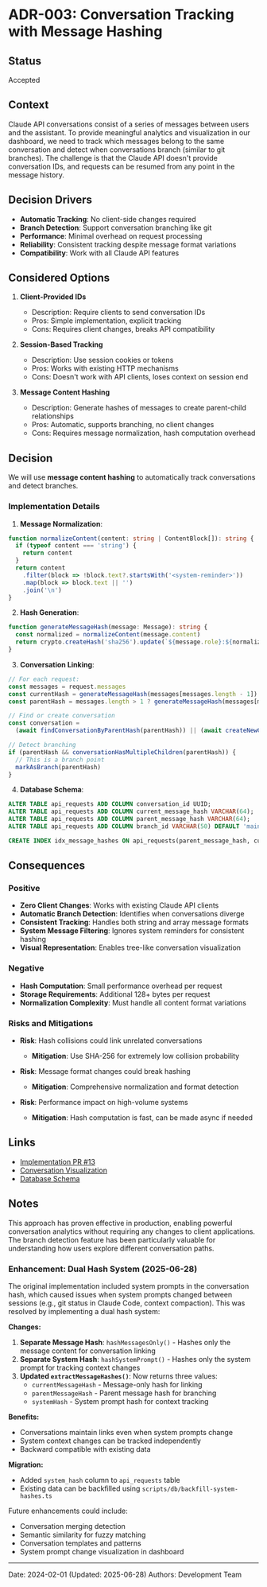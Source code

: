 # ADR-003: Conversation Tracking with Message Hashing

## Status

Accepted

## Context

Claude API conversations consist of a series of messages between users and the assistant. To provide meaningful analytics and visualization in our dashboard, we need to track which messages belong to the same conversation and detect when conversations branch (similar to git branches). The challenge is that the Claude API doesn't provide conversation IDs, and requests can be resumed from any point in the message history.

## Decision Drivers

- **Automatic Tracking**: No client-side changes required
- **Branch Detection**: Support conversation branching like git
- **Performance**: Minimal overhead on request processing
- **Reliability**: Consistent tracking despite message format variations
- **Compatibility**: Work with all Claude API features

## Considered Options

1. **Client-Provided IDs**

   - Description: Require clients to send conversation IDs
   - Pros: Simple implementation, explicit tracking
   - Cons: Requires client changes, breaks API compatibility

2. **Session-Based Tracking**

   - Description: Use session cookies or tokens
   - Pros: Works with existing HTTP mechanisms
   - Cons: Doesn't work with API clients, loses context on session end

3. **Message Content Hashing**
   - Description: Generate hashes of messages to create parent-child relationships
   - Pros: Automatic, supports branching, no client changes
   - Cons: Requires message normalization, hash computation overhead

## Decision

We will use **message content hashing** to automatically track conversations and detect branches.

### Implementation Details

1. **Message Normalization**:

```typescript
function normalizeContent(content: string | ContentBlock[]): string {
  if (typeof content === 'string') {
    return content
  }
  return content
    .filter(block => !block.text?.startsWith('<system-reminder>'))
    .map(block => block.text || '')
    .join('\n')
}
```

2. **Hash Generation**:

```typescript
function generateMessageHash(message: Message): string {
  const normalized = normalizeContent(message.content)
  return crypto.createHash('sha256').update(`${message.role}:${normalized}`).digest('hex')
}
```

3. **Conversation Linking**:

```typescript
// For each request:
const messages = request.messages
const currentHash = generateMessageHash(messages[messages.length - 1])
const parentHash = messages.length > 1 ? generateMessageHash(messages[messages.length - 2]) : null

// Find or create conversation
const conversation =
  (await findConversationByParentHash(parentHash)) || (await createNewConversation())

// Detect branching
if (parentHash && conversationHasMultipleChildren(parentHash)) {
  // This is a branch point
  markAsBranch(parentHash)
}
```

4. **Database Schema**:

```sql
ALTER TABLE api_requests ADD COLUMN conversation_id UUID;
ALTER TABLE api_requests ADD COLUMN current_message_hash VARCHAR(64);
ALTER TABLE api_requests ADD COLUMN parent_message_hash VARCHAR(64);
ALTER TABLE api_requests ADD COLUMN branch_id VARCHAR(50) DEFAULT 'main';

CREATE INDEX idx_message_hashes ON api_requests(parent_message_hash, current_message_hash);
```

## Consequences

### Positive

- **Zero Client Changes**: Works with existing Claude API clients
- **Automatic Branch Detection**: Identifies when conversations diverge
- **Consistent Tracking**: Handles both string and array message formats
- **System Message Filtering**: Ignores system reminders for consistent hashing
- **Visual Representation**: Enables tree-like conversation visualization

### Negative

- **Hash Computation**: Small performance overhead per request
- **Storage Requirements**: Additional 128+ bytes per request
- **Normalization Complexity**: Must handle all content format variations

### Risks and Mitigations

- **Risk**: Hash collisions could link unrelated conversations

  - **Mitigation**: Use SHA-256 for extremely low collision probability

- **Risk**: Message format changes could break hashing

  - **Mitigation**: Comprehensive normalization and format detection

- **Risk**: Performance impact on high-volume systems
  - **Mitigation**: Hash computation is fast, can be made async if needed

## Links

- [Implementation PR #13](https://github.com/your-org/claude-nexus-proxy/pull/13)
- [Conversation Visualization](../../02-User-Guide/dashboard-guide.md#conversation-tracking)
- [Database Schema](../../03-Operations/database.md)

## Notes

This approach has proven effective in production, enabling powerful conversation analytics without requiring any changes to client applications. The branch detection feature has been particularly valuable for understanding how users explore different conversation paths.

### Enhancement: Dual Hash System (2025-06-28)

The original implementation included system prompts in the conversation hash, which caused issues when system prompts changed between sessions (e.g., git status in Claude Code, context compaction). This was resolved by implementing a dual hash system:

**Changes:**
1. **Separate Message Hash**: `hashMessagesOnly()` - Hashes only the message content for conversation linking
2. **Separate System Hash**: `hashSystemPrompt()` - Hashes only the system prompt for tracking context changes
3. **Updated `extractMessageHashes()`**: Now returns three values:
   - `currentMessageHash` - Message-only hash for linking
   - `parentMessageHash` - Parent message hash for branching
   - `systemHash` - System prompt hash for context tracking

**Benefits:**
- Conversations maintain links even when system prompts change
- System context changes can be tracked independently
- Backward compatible with existing data

**Migration:**
- Added `system_hash` column to `api_requests` table
- Existing data can be backfilled using `scripts/db/backfill-system-hashes.ts`

Future enhancements could include:

- Conversation merging detection
- Semantic similarity for fuzzy matching
- Conversation templates and patterns
- System prompt change visualization in dashboard

---

Date: 2024-02-01 (Updated: 2025-06-28)
Authors: Development Team

